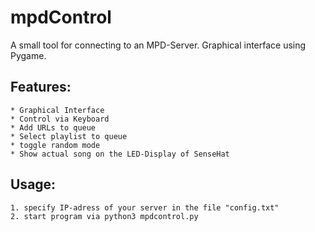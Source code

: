 # mpdControl
A small tool for connecting to an MPD-Server. Graphical interface using Pygame.

Features:
---------

    * Graphical Interface
    * Control via Keyboard
    * Add URLs to queue
    * Select playlist to queue
    * toggle random mode 
    * Show actual song on the LED-Display of SenseHat

Usage: 
------

    1. specify IP-adress of your server in the file "config.txt"
    2. start program via python3 mpdcontrol.py

